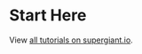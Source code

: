 # Start Here

[Supergiant Tutorials URL]: https://supergiant.io/tutorials

View [all tutorials on supergiant.io][Supergiant Tutorials URL].

